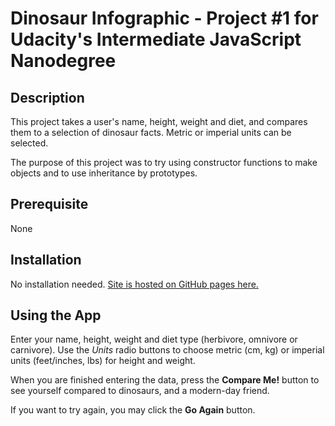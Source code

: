 # Dinosaur Infographic - Project #1 for Udacity's Intermediate JavaScript Nanodegree

## Description
This project takes a user's name, height, weight and diet, and compares them to a selection of dinosaur facts.  Metric or imperial units can be selected.

The purpose of this project was to try using constructor functions to make objects and to use inheritance by prototypes.

## Prerequisite
None

## Installation
No installation needed. [Site is hosted on GitHub pages here.](https://jeffcad.github.io/Udacity-Intermediate-JavaScript-Nanodegree-Project-1/)

## Using the App

Enter your name, height, weight and diet type (herbivore, omnivore or carnivore).  Use the *Units* radio buttons to choose metric (cm, kg) or imperial units (feet/inches, lbs) for height and weight.

When you are finished entering the data, press the **Compare Me!** button to see yourself compared to dinosaurs, and a modern-day friend.

If you want to try again, you may click the **Go Again** button.